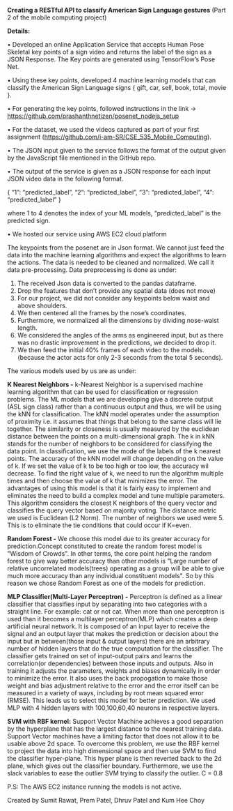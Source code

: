 **Creating a RESTful API to classify American Sign Language gestures**
(Part 2 of the mobile computing project)

**Details:**

• Developed an online Application Service that accepts Human Pose Skeletal key points of a sign video and returns the label of the sign as a JSON Response. The Key points are generated using TensorFlow’s Pose Net.

• Using these key points, developed 4 machine learning models that can classify the American Sign Language signs { gift, car, sell, book, total, movie }.

• For generating the key points, followed instructions in the link -> https://github.com/prashanthnetizen/posenet_nodejs_setup

• For the dataset, we used the videos captured as part of your first assignment (https://github.com/i-am-SR/CSE_535_Mobile_Computing). 

• The JSON input given to the service follows the format of the output given by the JavaScript file mentioned in the GitHub repo.

• The output of the service is given as a JSON response for each input JSON video data in the following format.

{
“1”: “predicted_label”,
“2”: “predicted_label”,
“3”: “predicted_label”,
“4”: “predicted_label”
}

where 1 to 4 denotes the index of your ML models,
“predicted_label” is the predicted sign.

• We hosted our service using AWS EC2 cloud platform


The keypoints from the posenet are in Json format. We cannot just feed the data into the
machine learning algorithms and expect the algorithms to learn the actions. The data is needed
to be cleaned and normalized. We call it data pre-processing. Data preprocessing is done as
under:
1. The received Json data is converted to the pandas dataframe.
2. Drop the features that don’t provide any spatial data (does not move)
3. For our project, we did not consider any keypoints below waist and above shoulders.
4. We then centered all the frames by the nose’s coordinates.
5. Furthermore, we normalized all the dimensions by dividing nose-waist length.
6. We considered the angles of the arms as engineered input, but as there was no drastic
improvement in the predictions, we decided to drop it.
7. We then feed the initial 40% frames of each video to the models. (because the actor acts
for only 2-3 seconds from the total 5 seconds).

The various models used by us are as under:

**K Nearest Neighbors -**
k-Nearest Neighbor is a supervised machine learning algorithm that can be used for
classification or regression problems. The ML models that we are developing give a discrete
output (ASL sign class) rather than a continuous output and thus, we will be using the kNN for
classification. The kNN model operates under the assumption of proximity i.e. it assumes that
things that belong to the same class will lie together. The similarity or closeness is usually
measured by the euclidean distance between the points on a multi-dimensional graph. The k in
kNN stands for the number of neighbors to be considered for classifying the data point. In
classification, we use the mode of the labels of the k nearest points. The accuracy of the kNN
model will change depending on the value of k. If we set the value of k to be too high or too low,
the accuracy wil decrease. To find the right value of k, we need to run the algorithm multiple
times and then choose the value of k that minimizes the error. The advantages of using this
model is that it is fairly easy to implement and eliminates the need to build a complex model and
tune multiple parameters. This algorithm considers the closest K neighbors of the query vector
and classifies the query vector based on majority voting. The distance metric we used is
Euclidean (L2 Norm). The number of neighbors we used were 5. This is to eliminate the tie
conditions that could occur if K=even.

**Random Forest -**
We choose this model due to its greater accuracy for prediction.Concept constituted to create
the random forest model is "Wisdom of Crowds". In other terms, the core point helping the
random forest to give way better accuracy than other models is "Large number of relative
uncorrelated models(trees) operating as a group will be able to give much more accuracy than
any individual constituent models". So by this reason we chose Random Forest as one of the
models for prediction.

**MLP Classifier(Multi-Layer Perceptron) -**
Perceptron is defined as a linear classifier that classifies input by separating into two categories
with a straight line. For example: cat or not cat. When more than one perceptron is used than it
becomes a multilayer perceptron(MLP) which creates a deep artificial neural network. It is
composed of an input layer to receive the signal and an output layer that makes the prediction
or decision about the input but in between(those input & output layers) there are an arbitrary
number of hidden layers that do the true computation for the classifier. The classifier gets
trained on set of input-output pairs and learns the correlation(or dependencies) between those
inputs and outputs. Also in training it adjusts the parameters, weights and biases dynamically in
order to minimize the error. It also uses the back propogation to make those weight and bias
adjustment relative to the error and the error itself can be measured in a variety of ways,
including by root mean squared error (RMSE). This leads us to select this model for better
prediction.
We used MLP with 4 hidden layers with 100,100,60,40 neurons in respective layers.

**SVM with RBF kernel:**
Support Vector Machine achieves a good separation by the hyperplane that has the largest
distance to the nearest training data. Support Vector machines have a limiting factor that does
not allow it to be usable above 2d space. To overcome this problem, we use the RBF kernel to
project the data into high dimensional space and then use SVM to find the classifier
hyper-plane. This hyper plane is then reverted back to the 2d plane, which gives out the
classifier boundary. Furthermore, we use the slack variables to ease the outlier SVM trying to
classify the outlier. C = 0.8


P.S: The AWS EC2 instance running the models is not active.

Created by Sumit Rawat, Prem Patel, Dhruv Patel and Kum Hee Choy
